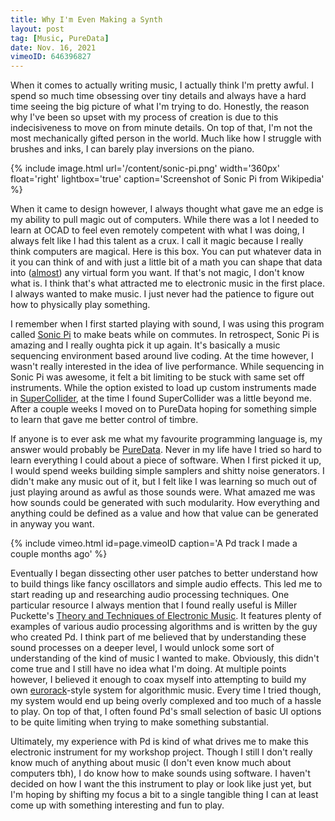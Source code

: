 ```yaml
---
title: Why I'm Even Making a Synth
layout: post
tag: [Music, PureData]
date: Nov. 16, 2021
vimeoID: 646396827
---
```


When it comes to actually writing music, I actually think I'm pretty awful. I spend so much time obsessing over tiny details and always have a hard time seeing the big picture of what I'm trying to do. Honestly, the reason why I've been so upset with my process of creation is due to this indecisiveness to move on from minute details. On top of that, I'm not the most mechanically gifted person in the world. Much like how I struggle with brushes and inks, I can barely play inversions on the piano.

{% include image.html url='/content/sonic-pi.png' width='360px' float='right' lightbox='true' caption='Screenshot of Sonic Pi from Wikipedia' %}

When it came to design however, I always thought what gave me an edge is my ability to pull magic out of computers. While there was a lot I needed to learn at OCAD to feel even remotely competent with what I was doing, I always felt like I had this talent as a crux. I call it magic because I really think computers are magical. Here is this box. You can put whatever data in it you can think of and with just a little bit of a math you can shape that data into ([almost](https://www.youtube.com/watch?v=macM_MtS_w4)) any virtual form you want. If that's not magic, I don't know what is. I think that's what attracted me to electronic music in the first place. I always wanted to make music. I just never had the patience to figure out how to physically play something.

I remember when I first started playing with sound, I was using this program called [Sonic Pi](https://sonic-pi.net/) to make beats while on commutes. In retrospect, Sonic Pi is amazing and I really oughta pick it up again. It's basically a music sequencing environment based around live coding. At the time however, I wasn't really interested in the idea of live performance. While sequencing in Sonic Pi was awesome, it felt a bit limiting to be stuck with same set off instruments. While the option existed to load up custom instruments made in [SuperCollider](https://supercollider.github.io/), at the time I found SuperCollider was a little beyond me. After a couple weeks I moved on to PureData hoping for something simple to learn that gave me better control of timbre.

If anyone is to ever ask me what my favourite programming language is, my answer would probably be [PureData](https://puredata.info/). Never in my life have I tried so hard to learn everything I could about a piece of software. When I first picked it up, I would spend weeks building simple samplers and shitty noise generators. I didn't make any music out of it, but I felt like I was learning so much out of just playing around as awful as those sounds were. What amazed me was how sounds could be generated with such modularity. How everything and anything could be defined as a value and how that value can be generated in anyway you want.

{% include vimeo.html id=page.vimeoID caption='A Pd track I made a couple months ago' %}

Eventually I began dissecting other user patches to better understand how to build things like fancy oscillators and simple audio effects. This led me to start reading up and researching audio processing techniques. One particular resource I always mention that I found really useful is Miller Puckette's [Theory and Techniques of Electronic Music](http://msp.ucsd.edu/techniques/v0.11/book-html/). It features plenty of examples of various audio processing algorithms and is written by the guy who created Pd. I think part of me believed that by understanding these sound processes on a deeper level, I would unlock some sort of understanding of the kind of music I wanted to make. Obviously, this didn't come true and I still have no idea what I'm doing. At multiple points however, I believed it enough to coax myself into attempting to build my own [eurorack](https://en.wikipedia.org/wiki/Eurorack)-style system for algorithmic music. Every time I tried though, my system would end up being overly complexed and too much of a hassle to play. On top of that, I often found Pd's small selection of basic UI options to be quite limiting when trying to make something substantial.

Ultimately, my experience with Pd is kind of what drives me to make this electronic instrument for my workshop project. Though I still I don't really know much of anything about music (I don't even know much about computers tbh), I do know how to make sounds using software. I haven't decided on how I want the this instrument to play or look like just yet, but I'm hoping by shifting my focus a bit to a single tangible thing I can at least come up with something interesting and fun to play.
